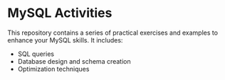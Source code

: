 # MySQL Activities

This repository contains a series of practical exercises and examples to enhance your MySQL skills. It includes:

- SQL queries
- Database design and schema creation
- Optimization techniques
